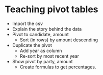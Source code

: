 # Teaching pivot tables

- Import the csv
- Explain the story behind the data
- Pivot to candidate, amount
  - Sort (in rows) by amount descending
- Duplicate the pivot
  - Add year as column
  - Re-sort by most recent year
- Show pivot by party, amount
  - Create formulas to get percentages.
